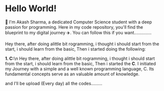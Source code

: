 # Hello World!

👋 I'm Akash Sharma, a dedicated Computer Science student with a deep passion for programming.
Here in my code repository, you'll find the blueprint to my digital journey ✈️. You can follow this if you want..............

Hey there, after doing alittle bit rogramming, i thought i should start from the start, i should learn from the basic, Then i started doing the following:

**1. C:**\n
Hey there, after doing alittle bit rogramming, i thought i should start from the start, i should learn from the basic, Then i started the **C**.
I initiated my Journey with a simple and a well known programming language, C. Its fundamental concepts serve as an valuable amount of knowledge.

and I'll be upload (Every day) all the codes.........

